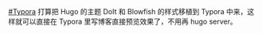 <p><a href="https://e5n.cc/tags/Typora" class="mention hashtag" rel="tag">#<span>Typora</span></a> 打算把 Hugo 的主题 DoIt 和 Blowfish 的样式移植到 Typora 中来，这样就可以直接在 Typora 里写博客直接预览效果了，不用再 hugo server。</p>